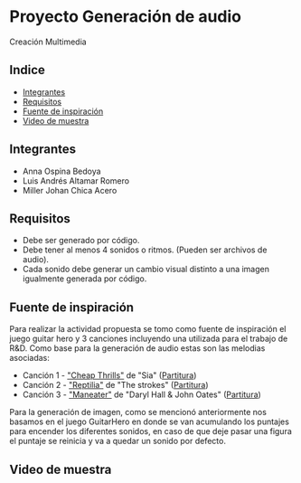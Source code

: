 # Proyecto Generación de audio
Creación Multimedia

## Indice
- [Integrantes](#integrantes)
- [Requisitos](#requisitos)
- [Fuente de inspiración](#fuente)
- [Video de muestra](#muestra)

## Integrantes
- Anna Ospina Bedoya
- Luis Andrés Altamar Romero
- Miller Johan Chica Acero

## Requisitos
- Debe ser generado por código.
- Debe tener al menos 4 sonidos o ritmos. (Pueden ser archivos de audio).
- Cada sonido debe generar un cambio visual distinto a una imagen igualmente generada por código.

## Fuente de inspiración
Para realizar la actividad propuesta se tomo como fuente de inspiración el juego guitar hero y 3 canciones incluyendo una utilizada para el trabajo de R&D. Como base para la generación de audio estas son las melodias asociadas:
- Canción 1 - ["Cheap Thrills"](https://youtu.be/nYh-n7EOtMA) de "Sia" ([Partitura](https://flat.io/score/6421a950271577e0acc1a56b-cheap-thrills?sharingKey=fbead50c12688ab2fc0522ba0c819fdb8a63034f84e35e9ecf318d05369b957fc4ff6ed505e4fc2356e9fd0bc8a7b2ad368e76476ae3fa5792aee9bbad36df53))
- Canción 2 - ["Reptilia"](https://youtu.be/b8-tXG8KrWs) de "The strokes" ([Partitura](https://flat.io/score/6432f84cc6364019a937fb40-reptilia?sharingKey=02cab650a79ee14252d13b084ae07d182e30139d270530e6c492f2e9aeb395aa70c5e9145a5f89789a67a8df7063edda2408f7860432a06d4445f589a84b6bcd))
- Canción 3 - ["Maneater"](https://youtu.be/yRYFKcMa_Ek) de "Daryl Hall & John Oates" ([Partitura](https://flat.io/score/643306860f0eec1901a508fe-maneater?sharingKey=50e7b031d998f02e961a62bb9ccb96c9269eaeaba170108b95607821fddb21892041c52726bdd819c1dccf4dee00973cf6b349b3a98632bca1a19dbade40dbf2))

Para la generación de imagen, como se mencionó anteriormente nos basamos en el juego GuitarHero en donde se van acumulando los puntajes para encender los diferentes sonidos, en caso de que deje pasar una figura el puntaje se reinicia y va a quedar un sonido por defecto.

## Video de muestra

